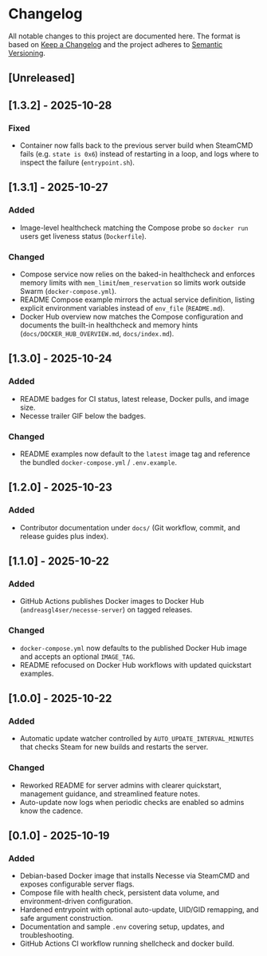 # Changelog

All notable changes to this project are documented here. The format is based on [Keep a Changelog](https://keepachangelog.com/en/1.0.0/) and the project adheres to [Semantic Versioning](https://semver.org/spec/v2.0.0.html).

## [Unreleased]

## [1.3.2] - 2025-10-28
### Fixed
- Container now falls back to the previous server build when SteamCMD fails (e.g. `state is 0x6`) instead of restarting in a loop, and logs where to inspect the failure (`entrypoint.sh`).

## [1.3.1] - 2025-10-27
### Added
- Image-level healthcheck matching the Compose probe so `docker run` users get liveness status (`Dockerfile`).
### Changed
- Compose service now relies on the baked-in healthcheck and enforces memory limits with `mem_limit`/`mem_reservation` so limits work outside Swarm (`docker-compose.yml`).
- README Compose example mirrors the actual service definition, listing explicit environment variables instead of `env_file` (`README.md`).
- Docker Hub overview now matches the Compose configuration and documents the built-in healthcheck and memory hints (`docs/DOCKER_HUB_OVERVIEW.md`, `docs/index.md`).

## [1.3.0] - 2025-10-24
### Added
- README badges for CI status, latest release, Docker pulls, and image size.
- Necesse trailer GIF below the badges.
### Changed
- README examples now default to the `latest` image tag and reference the bundled `docker-compose.yml` / `.env.example`.

## [1.2.0] - 2025-10-23
### Added
- Contributor documentation under `docs/` (Git workflow, commit, and release guides plus index).

## [1.1.0] - 2025-10-22
### Added
- GitHub Actions publishes Docker images to Docker Hub (`andreasgl4ser/necesse-server`) on tagged releases.
### Changed
- `docker-compose.yml` now defaults to the published Docker Hub image and accepts an optional `IMAGE_TAG`.
- README refocused on Docker Hub workflows with updated quickstart examples.

## [1.0.0] - 2025-10-22
### Added
- Automatic update watcher controlled by `AUTO_UPDATE_INTERVAL_MINUTES` that checks Steam for new builds and restarts the server.
### Changed
- Reworked README for server admins with clearer quickstart, management guidance, and streamlined feature notes.
- Auto-update now logs when periodic checks are enabled so admins know the cadence.

## [0.1.0] - 2025-10-19
### Added
- Debian-based Docker image that installs Necesse via SteamCMD and exposes configurable server flags.
- Compose file with health check, persistent data volume, and environment-driven configuration.
- Hardened entrypoint with optional auto-update, UID/GID remapping, and safe argument construction.
- Documentation and sample `.env` covering setup, updates, and troubleshooting.
- GitHub Actions CI workflow running shellcheck and docker build.

